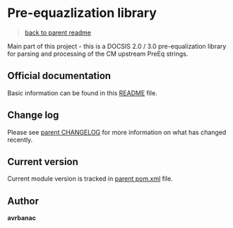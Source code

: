 # Pre-equazlization library

> [back to parent readme](../README.md)

Main part of this project - this is a DOCSIS 2.0 / 3.0 pre-equalization library for parsing and processing of the CM
upstream PreEq strings.

## Official documentation

Basic information can be found in this [README](README.md) file.

## Change log

Please see [parent CHANGELOG](../CHANGELOG.md) for more information on what has changed recently.

## Current version

Current module version is tracked in [parent pom.xml](../pom.xml) file.

## Author

**avrbanac**
